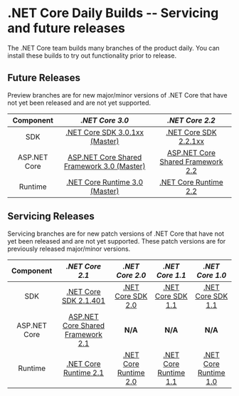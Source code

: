 # .NET Core Daily Builds -- Servicing and future releases

The .NET Core team builds many branches of the product daily. You can install these builds to try out functionality prior to release.

## Future Releases

Preview branches are for new major/minor versions of .NET Core that have not yet been released and are not yet supported.

|Component|*.NET Core 3.0*|*.NET Core 2.2*|
|:------:|:------:|:------:|
|SDK|[.NET Core SDK 3.0.1xx  (Master)](https://github.com/dotnet/core-sdk/blob/master/README.md#installers-and-binaries)|[.NET Core SDK 2.2.1xx](https://github.com/dotnet/core-sdk/blob/master/README.md#installers-and-binaries)|
|ASP.NET Core|[ASP.NET Core Shared Framework 3.0 (Master)](https://github.com/aspnet/universe#daily-builds)|[ASP.NET Core Shared Framework 2.2](https://github.com/aspnet/universe#daily-builds)|
|Runtime|[.NET Core Runtime 3.0 (Master)](https://github.com/dotnet/core-setup/blob/master/README.md#daily-builds)|[.NET Core Runtime 2.2](https://github.com/dotnet/core-setup/blob/master/README.md#daily-builds)|

## Servicing Releases

Servicing branches are for new patch versions of .NET Core that have not yet been released and are not yet supported. These patch versions are for previously released major/minor versions.

|Component|*.NET Core 2.1*|*.NET Core 2.0*|*.NET Core 1.1*|*.NET Core 1.0*|
|:------:|:------:|:------:|:------:|:------:|
|SDK|[.NET Core SDK 2.1.401](https://github.com/dotnet/core-sdk/blob/master/README.md#installers-and-binaries)|[.NET Core SDK 2.0](https://github.com/dotnet/cli/blob/release/2.0.0/README.md#installers-and-binaries)|[.NET Core SDK 1.1](https://github.com/dotnet/cli/blob/rel/1.1.0/README.md#installers-and-binaries)|[.NET Core SDK 1.1](https://github.com/dotnet/cli/blob/rel/1.1.0/README.md#installers-and-binaries)|
|ASP.NET Core|[ASP.NET Core Shared Framework 2.1](https://github.com/aspnet/universe#daily-builds)|**N/A**|**N/A**|**N/A**|
|Runtime|[.NET Core Runtime 2.1](https://github.com/dotnet/core-setup/blob/master/README.md#daily-builds)|[.NET Core Runtime 2.0](https://github.com/dotnet/core-setup/blob/release/2.0.0/README.md#officially-released-builds)|[.NET Core Runtime 1.1](https://github.com/dotnet/core-setup/blob/release/1.1.0/README.md#latest-versions)|[.NET Core Runtime 1.0](https://github.com/dotnet/core-setup/blob/release/1.0.0/README.md#latest-versions)|